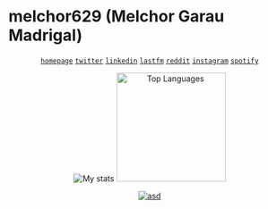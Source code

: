 # melchor629 (Melchor Garau Madrigal)

<div align="center">

  [`homepage`][homepage] [`twitter`][twitter] [`linkedin`][linkedin] [`lastfm`][lastfm] [`reddit`][reddit] [`instagram`][instagram] [`spotify`][spotify]

  ![My stats](https://github-readme-stats.vercel.app/api?username=melchor629&show_icons=true&hide_border=true&theme=gruvbox)
  <img src="https://github-readme-stats.vercel.app/api/top-langs/?username=melchor629&hide_border=true&theme=gruvbox&layout=compact" height="195px" alt="Top Languages" />

  [![asd](https://europe-west1-melchor9000-webpage.cloudfunctions.net/nowPlaying/svg)][lastfm]

</div>

  [homepage]: https://melchor9000.me/
  [twitter]: https://twitter.com/melchor629
  [linkedin]: https://www.linkedin.com/in/melchor9000/
  [lastfm]: https://www.last.fm/user/melchor629
  [reddit]: https://www.reddit.com/user/melchor9000/
  [instagram]: https://www.linkedin.com/in/melchor9000/
  [spotify]: https://open.spotify.com/user/melchor629
